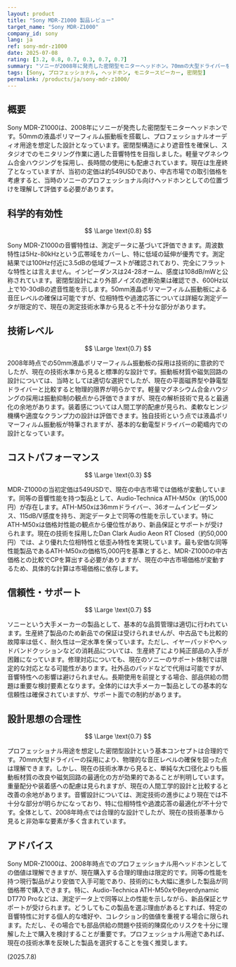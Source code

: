```yaml
---
layout: product
title: "Sony MDR-Z1000 製品レビュー"
target_name: "Sony MDR-Z1000"
company_id: sony
lang: ja
ref: sony-mdr-z1000
date: 2025-07-08
rating: [3.2, 0.8, 0.7, 0.3, 0.7, 0.7]
summary: "ソニーが2008年に発売した密閉型モニターヘッドホン。70mmの大型ドライバーを搭載し、プロフェッショナル用途を想定した設計となっています。現在は生産終了となっていますが、中古市場では比較的入手可能です。価格は当時の定価が約6万円でしたが、現在の技術水準から見ると測定性能面で大幅な進歩が見られる分野であり、コストパフォーマンスの観点から慎重な検討が必要です。"
tags: [Sony, プロフェッショナル, ヘッドホン, モニタースピーカー, 密閉型]
permalink: /products/ja/sony-mdr-z1000/
---
```

## 概要

Sony MDR-Z1000は、2008年にソニーが発売した密閉型モニターヘッドホンです。50mmの液晶ポリマーフィルム振動板を搭載し、プロフェッショナルオーディオ用途を想定した設計となっています。密閉型構造により遮音性を確保し、スタジオでのモニタリング作業に適した音響特性を目指しました。軽量マグネシウム合金ハウジングを採用し、長時間の使用にも配慮されています。現在は生産終了となっていますが、当初の定価は約549USDであり、中古市場での取引価格を考慮すると、当時のソニーのプロフェッショナル向けヘッドホンとしての位置づけを理解して評価する必要があります。

## 科学的有効性

$$ \Large \text{0.8} $$

Sony MDR-Z1000の音響特性は、測定データに基づいて評価できます。周波数特性は5Hz-80kHzという広帯域をカバーし、特に低域の延伸が優秀です。測定結果では100Hz付近に3.5dBの低域ブーストが確認されており、完全にフラットな特性とは言えません。インピーダンスは24-28オーム、感度は108dB/mWと公称されています。密閉型設計により外部ノイズの遮断効果は確認でき、600Hz以上で10-30dBの遮音性能を示します。50mm液晶ポリマーフィルム振動板による音圧レベルの確保は可能ですが、位相特性や過渡応答については詳細な測定データが限定的で、現在の測定技術水準から見ると不十分な部分があります。

## 技術レベル

$$ \Large \text{0.7} $$

2008年時点での50mm液晶ポリマーフィルム振動板の採用は技術的に意欲的でしたが、現在の技術水準から見ると標準的な設計です。振動板材質や磁気回路の設計については、当時としては適切な選択でしたが、現在の平面磁界型や静電型ドライバーと比較すると物理的限界が明らかです。軽量マグネシウム合金ハウジングの採用は振動抑制の観点から評価できますが、現在の解析技術で見ると最適化の余地があります。装着感については人間工学的配慮が見られ、柔軟なヒンジ機構や適度なクランプ力の設計は評価できます。独自技術という点では液晶ポリマーフィルム振動板が特筆されますが、基本的な動電型ドライバーの範疇内での設計となっています。

## コストパフォーマンス

$$ \Large \text{0.3} $$

MDR-Z1000の当初定価は549USDで、現在の中古市場では価格が変動しています。同等の音響性能を持つ製品として、Audio-Technica ATH-M50x（約15,000円）が存在します。ATH-M50xは36mmドライバー、36オームインピーダンス、115dB/V感度を持ち、測定データ上で同等の性能を示しています。特にATH-M50xは価格対性能の観点から優位性があり、新品保証とサポートが受けられます。現在の技術を採用したDan Clark Audio Aeon RT Closed（約50,000円）では、より優れた位相特性と低歪み特性を実現しています。最も安価な同等性能製品であるATH-M50xの価格15,000円を基準とすると、MDR-Z1000の中古価格との比較でCPを算出する必要がありますが、現在の中古市場価格が変動するため、具体的な計算は市場価格に依存します。

## 信頼性・サポート

$$ \Large \text{0.7} $$

ソニーという大手メーカーの製品として、基本的な品質管理は適切に行われています。生産終了製品のため新品での保証は受けられませんが、中古品でも比較的故障率は低く、耐久性は一定水準を保っています。ただし、イヤーパッドやヘッドバンドクッションなどの消耗品については、生産終了により純正部品の入手が困難になっています。修理対応についても、現在のソニーのサポート体制では限定的な対応となる可能性があります。社外品のパッドなどで代用は可能ですが、音響特性への影響は避けられません。長期使用を前提とする場合、部品供給の問題は重要な検討要素となります。全体的には大手メーカー製品としての基本的な信頼性は確保されていますが、サポート面での制約があります。

## 設計思想の合理性

$$ \Large \text{0.7} $$

プロフェッショナル用途を想定した密閉型設計という基本コンセプトは合理的です。70mm大型ドライバーの採用により、物理的な音圧レベルの確保を図った点は理解できます。しかし、現在の技術水準から見ると、単純な大口径化よりも振動板材質の改良や磁気回路の最適化の方が効果的であることが判明しています。重量配分や装着感への配慮は見られますが、現在の人間工学的設計と比較すると改善の余地があります。音響設計については、測定技術の進歩により現在では不十分な部分が明らかになっており、特に位相特性や過渡応答の最適化が不十分です。全体として、2008年時点では合理的な設計でしたが、現在の技術基準から見ると非効率な要素が多く含まれています。

## アドバイス

Sony MDR-Z1000は、2008年時点でのプロフェッショナル用ヘッドホンとしての価値は理解できますが、現在購入する合理的理由は限定的です。同等の性能を持つ現行製品がより安価で入手可能であり、技術的にも大幅に進歩した製品が同価格帯で購入できます。特に、Audio-Technica ATH-M50xやBeyerdynamic DT770 Proなどは、測定データ上で同等以上の性能を示しながら、新品保証とサポートが受けられます。どうしてもこの製品を選ぶ理由があるとすれば、特定の音響特性に対する個人的な嗜好や、コレクション的価値を重視する場合に限られます。ただし、その場合でも部品供給の問題や技術的陳腐化のリスクを十分に理解した上で購入を検討することが重要です。プロフェッショナル用途であれば、現在の技術水準を反映した製品を選択することを強く推奨します。

(2025.7.8)